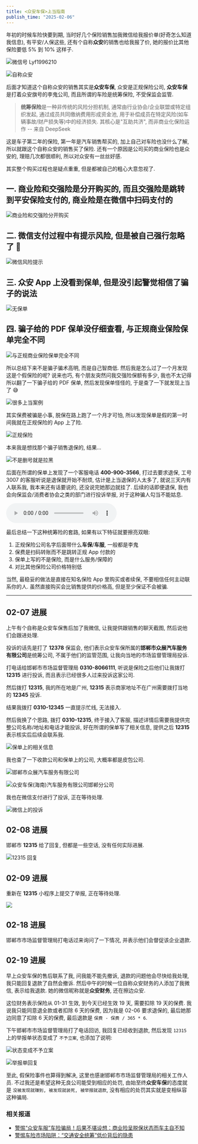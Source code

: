 ```yaml
---
title: <众安车保>上当指南
publish_time: "2025-02-06"
---
```


年初的时候车险快要到期, 当时好几个保险销售加我微信给我报价单(好奇怎么知道我信息), 有平安/人保这些, 还有个自称**众安**的销售也给我报了价, 她的报价比其他保险要低 5% 到 10% 这样子.

![微信号 Lyf1996210](./Lyf1996210.jpg)

![自称众安](./introduction.jpg)

后面才知道这个自称众安的销售其实是**众安车保**, 众安是正规保险公司, **众安车保**是打着众安旗号的李鬼公司, 而且所谓的车险是统筹保险, 不受保监会监管.

> **统筹保险**是一种非传统的风险分担机制, 通常由行业协会/企业联盟或特定组织发起, 通过成员共同缴纳费用形成资金池, 用于补偿成员在特定风险(如车辆事故/财产损失等)中的经济损失. 其核心是"互助共济", 而非商业化保险运作 -- 来自 DeepSeek

这是车子第二年的保险, 第一年是汽车销售帮买的, 加上自己对车险也没什么了解, 所以就跟这个自称众安的销售买了保险. 还有一个原因是公司买的商业保险也是众安的, 理赔几次都很顺利, 所以对众安有一丝丝好感.

其实整个购买过程也是疑点重重, 但是都被自己的粗心大意忽视了.

## 一. 商业险和交强险是分开购买的, 而且交强险是跳转到平安保险支付的, 商业险是在微信中扫码支付的

![商业险和交强险分开购买](./division.jpeg)

## 二. 微信支付过程中有提示风险, 但是被自己强行忽略了 🐶

![微信风险提示](./warning_of_wechat.png)

## 三. 众安 App 上没看到保单, 但是没引起警觉相信了骗子的说法

![无保单](./no_insurance.jpeg)

## 四. 骗子给的 PDF 保单没仔细查看, 与正规商业保险保单完全不同

![与正规商业保险保单完全不同](./insurance_pdf.png)

所以总结下来不是骗子骗术高明, 而是自己智商低. 然后我是怎么过了一个月发现这是个假保险的呢? 说来也巧, 有个朋友突然问我交强险保额有多少, 我也不太记得所以翻了一下骗子给的 PDF 保单, 然后发现保单怪怪的, 于是查了一下就发现上当了 😅

![很多上当案例](./rednote.png)

其实保费被骗是小事, 脱保在路上跑了一个月才可怕, 所以发现保单是假的第一时间我就在正规保险的 App 上了险.

![正规保险](./normal_insurance.jpeg)

本来我是想找那个骗子销售退保的, 结果...

![不是删号就是拉黑](./blacklist.jpeg)

后面在所谓的保单上发现了一个客服电话 **400-900-3566**, 打过去要求退保, 工号 3007 的客服听说是退保就开始不耐烦, 估计是上当退保的人太多了, 就说三天内有人联系我, 我本来还有话要说的, 还没说完她那边就挂了. 后续的话即便退保, 我也会向保监会/消费者协会之类的部门进行投诉举报, 对于这种骗人勾当不能姑息.

<audio controls src="./unavailable_complaint.m4a" alt="客服电话小彩蛋, 菜单键 3 <投诉建议>永远打不通"></audio>

最后总结一下这种统筹险的套路, 如果有以下特征就要擦亮双眼:

1. 正规保险公司名字后面带什么**车保**/**车服**, 一般都是李鬼
2. 保费是扫码转账而不是跳转正规 App 付款的
3. 保单上写的不是保险, 而是什么服务/保障的
4. 对比其他保险公司价格特别低

当然, 最稳妥的做法是直接在知名保险 App 里购买或者续保, 不要相信任何主动联系你的人. 虽然直接购买会比销售提供的价格高, 但是至少保证不会被骗.

---

## 02-07 进展

上午有个自称是众安车保售后加了我微信, 让我提供跟销售的聊天截图, 然后说他们会跟进处理.

投诉的话先是打了 **12378** 保监会, 他们表示众安车保所属的**邯郸市众展汽车服务有限公司**是统筹公司, 不属于他们的监管范围, 让我向当地的市场监督管理局投诉.

打电话给邯郸市市场监督管理局 **0310-8066111**, 听说是保险之后他们让我拨打 **12315** 进行投诉, 而且表示已经很多人过来投诉这家公司.

然后拨打 **12315**, 我的所在地是广州, **12315** 表示商家地址不在广州需要拨打当地的 **12345** 投诉.

结果我拨打 **0310-12345** 一直提示忙线, 无法接入.

然后我换了个思路, 拨打 **0310-12315**, 终于接入了客服, 描述详情后需要我提供完整公司名称/地址和电话才能投诉, 好在所谓的保单写了相关信息, 提供之后 **12315** 表示核实后后续会联系我.

![保单上的相关信息](./address.jpeg)

我也查了一下收款公司和保单上的公司, 大概率都是皮包公司.

![邯郸市众展汽车服务有限公司](./zhongzhan.png)

![众安车保(海南)汽车服务有限公司邯郸分公司](./zhonganchebao.png)

我也在微信支付进行了投诉, 正在等待处理.

![微信上的投诉](./complain_on_wechat.jpg)

## 02-08 进展

邯郸市 **12315** 给了回复, 但都是一些空话, 没有任何实际进展.

![12315 回复](./response_of_12315.png)

## 02-09 进展

重新在 **12315** 小程序上提交了举报, 正在等待处理.

![](./report_on_mini_program.jpg)

## 02-18 进展

邯郸市市场监督管理局打电话过来询问了一下情况, 并表示他们会督促该企业退款.

## 02-19 进展

早上众安车保的售后联系了我, 问我能不能先撤诉, 退款的问题他会尽快给我处理, 我只能回复退款了自然会撤诉. 然后中午的时候一位自称众安财务的人添加了我微信, 表示给我退款. 她的微信昵称就是**众安财务**, 还在擦边众安.

这位财务表示保险从 01-31 生效, 到今天已经生效 19 天, 需要扣除 19 天的保费. 我说我只能同意退全款或者扣除 6 天的保费, 因为我是 02-06 要求退保的, 最后她那边同意了扣除 6 天的保费, 最后退款是 `保费 - 保费 / 365 * 6`.

下午邯郸市市场监督管理局打了电话回访, 我回复已经收到退款, 然后发现 `12315` 上的举报单状态变成了 `不予立案`, 也添加了说明:

![状态变成不予立案](./report_status.jpg)

![举报单回复](./report_response.jpg)

至此, 假保险事件也算得到解决, 这里也感谢邯郸市市场监督管理局的相关工作人员. 不过我还是希望这种无良公司能受到相应的处罚, 由始至终**众安车保**的态度就是 `没被发现就赚到, 被发现就装死, 被举报就退款`, 没有相应的处罚其实就是变相纵容这种骗局.

### 相关报道

- [警惕“众安车服”车险骗局！后果不堪设想：商业险呈脱保状态而车主自不知](https://www.thepaper.cn/newsDetail_forward_29986917)
- [警惕车险市场陷阱：“交通安全统筹”低价背后的隐患](https://www.sfccn.com/2024/9-30/wMMDE0MDZfMTk1NTUwMg.html)
